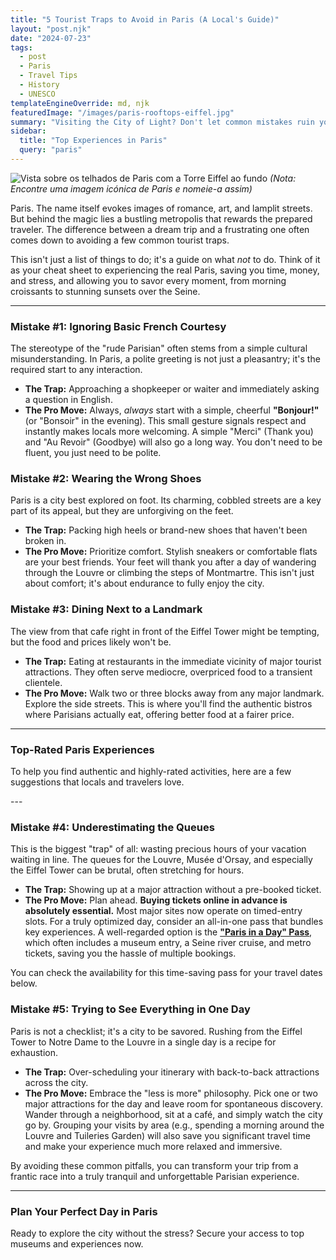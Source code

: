 ```yaml
---
title: "5 Tourist Traps to Avoid in Paris (A Local's Guide)"
layout: "post.njk"
date: "2024-07-23"
tags:
  - post
  - Paris
  - Travel Tips
  - History
  - UNESCO
templateEngineOverride: md, njk
featuredImage: "/images/paris-rooftops-eiffel.jpg"
summary: "Visiting the City of Light? Don't let common mistakes ruin your trip. From dining in the wrong places to wasting hours in queues, here are 5 essential tips for a seamless Paris experience."
sidebar:
  title: "Top Experiences in Paris"
  query: "paris"
---
```


![Vista sobre os telhados de Paris com a Torre Eiffel ao fundo](/images/paris-rooftops-eiffel.jpg)
*(Nota: Encontre uma imagem icónica de Paris e nomeie-a assim)*

Paris. The name itself evokes images of romance, art, and lamplit streets. But behind the magic lies a bustling metropolis that rewards the prepared traveler. The difference between a dream trip and a frustrating one often comes down to avoiding a few common tourist traps.

This isn't just a list of things to do; it's a guide on what *not* to do. Think of it as your cheat sheet to experiencing the real Paris, saving you time, money, and stress, and allowing you to savor every moment, from morning croissants to stunning sunsets over the Seine.

---
### **Mistake #1: Ignoring Basic French Courtesy**

The stereotype of the "rude Parisian" often stems from a simple cultural misunderstanding. In Paris, a polite greeting is not just a pleasantry; it's the required start to any interaction.

*   **The Trap:** Approaching a shopkeeper or waiter and immediately asking a question in English.
*   **The Pro Move:** Always, *always* start with a simple, cheerful **"Bonjour!"** (or "Bonsoir" in the evening). This small gesture signals respect and instantly makes locals more welcoming. A simple "Merci" (Thank you) and "Au Revoir" (Goodbye) will also go a long way. You don't need to be fluent, you just need to be polite.

### **Mistake #2: Wearing the Wrong Shoes**

Paris is a city best explored on foot. Its charming, cobbled streets are a key part of its appeal, but they are unforgiving on the feet.

*   **The Trap:** Packing high heels or brand-new shoes that haven't been broken in.
*   **The Pro Move:** Prioritize comfort. Stylish sneakers or comfortable flats are your best friends. Your feet will thank you after a day of wandering through the Louvre or climbing the steps of Montmartre. This isn't just about comfort; it's about endurance to fully enjoy the city.

### **Mistake #3: Dining Next to a Landmark**

The view from that cafe right in front of the Eiffel Tower might be tempting, but the food and prices likely won't be.

*   **The Trap:** Eating at restaurants in the immediate vicinity of major tourist attractions. They often serve mediocre, overpriced food to a transient clientele.
*   **The Pro Move:** Walk two or three blocks away from any major landmark. Explore the side streets. This is where you'll find the authentic bistros where Parisians actually eat, offering better food at a fairer price.

---
### **Top-Rated Paris Experiences**
To help you find authentic and highly-rated activities, here are a few suggestions that locals and travelers love.

<div data-gyg-widget="auto" data-gyg-partner-id="PMW7G72" data-gyg-q="paris"></div>
---

### **Mistake #4: Underestimating the Queues**

This is the biggest "trap" of all: wasting precious hours of your vacation waiting in line. The queues for the Louvre, Musée d'Orsay, and especially the Eiffel Tower can be brutal, often stretching for hours.

*   **The Trap:** Showing up at a major attraction without a pre-booked ticket.
*   **The Pro Move:** Plan ahead. **Buying tickets online in advance is absolutely essential.** Most major sites now operate on timed-entry slots. For a truly optimized day, consider an all-in-one pass that bundles key experiences. A well-regarded option is the [**"Paris in a Day" Pass**](https://www.getyourguide.com.br/paris-l16/1-dia-em-paris-1-museu-cruzeiro-bilhetes-de-metro-mapa-t47874/?partner_id=PMW7G72&cmp=share_to_earn), which often includes a museum entry, a Seine river cruise, and metro tickets, saving you the hassle of multiple bookings.

You can check the availability for this time-saving pass for your travel dates below.

<div data-gyg-href="https://widget.getyourguide.com/default/availability.frame" data-gyg-tour-id="47874" data-gyg-locale-code="en-US" data-gyg-currency="EUR" data-gyg-widget="availability" data-gyg-variant="horizontal" data-gyg-partner-id="PMW7G72"></div>

### **Mistake #5: Trying to See Everything in One Day**

Paris is not a checklist; it's a city to be savored. Rushing from the Eiffel Tower to Notre Dame to the Louvre in a single day is a recipe for exhaustion.

*   **The Trap:** Over-scheduling your itinerary with back-to-back attractions across the city.
*   **The Pro Move:** Embrace the "less is more" philosophy. Pick one or two major attractions for the day and leave room for spontaneous discovery. Wander through a neighborhood, sit at a café, and simply watch the city go by. Grouping your visits by area (e.g., spending a morning around the Louvre and Tuileries Garden) will also save you significant travel time and make your experience much more relaxed and immersive.

By avoiding these common pitfalls, you can transform your trip from a frantic race into a truly tranquil and unforgettable Parisian experience.

---
### **Plan Your Perfect Day in Paris**
Ready to explore the city without the stress? Secure your access to top museums and experiences now.

<div data-gyg-href="https://widget.getyourguide.com/default/availability.frame" data-gyg-tour-id="47874" data-gyg-locale-code="en-US" data-gyg-currency="EUR" data-gyg-widget="availability" data-gyg-variant="horizontal" data-gyg-partner-id="PMW7G72"></div>